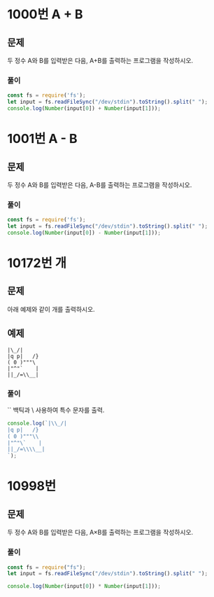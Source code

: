 # 1000번 A + B
## 문제
두 정수 A와 B를 입력받은 다음, A+B를 출력하는 프로그램을 작성하시오.

### 풀이
```js
const fs = require('fs');
let input = fs.readFileSync("/dev/stdin").toString().split(" ");
console.log(Number(input[0]) + Number(input[1]));
```

# 1001번 A - B

## 문제
두 정수 A와 B를 입력받은 다음, A-B를 출력하는 프로그램을 작성하시오.

### 풀이
```js
const fs = require('fs');
let input = fs.readFileSync("/dev/stdin").toString().split(" ");
console.log(Number(input[0]) - Number(input[1]));
```

# 10172번 개
## 문제
아래 예제와 같이 개를 출력하시오.

## 예제
```
|\_/|
|q p|   /}
( 0 )"""\
|"^"`    |
||_/=\\__|
```
### 풀이
`` 백틱과 \ 사용하여 특수 문자를 출력.
```js
console.log(`|\\_/|
|q p|   /}
( 0 )"""\\
|"^"\`    |
||_/=\\\\__|
`);
```

# 10998번
## 문제
두 정수 A와 B를 입력받은 다음, A×B를 출력하는 프로그램을 작성하시오.

### 풀이
```js
const fs = require("fs");
let input = fs.readFileSync("/dev/stdin").toString().split(" ");

console.log(Number(input[0]) * Number(input[1]));
```
